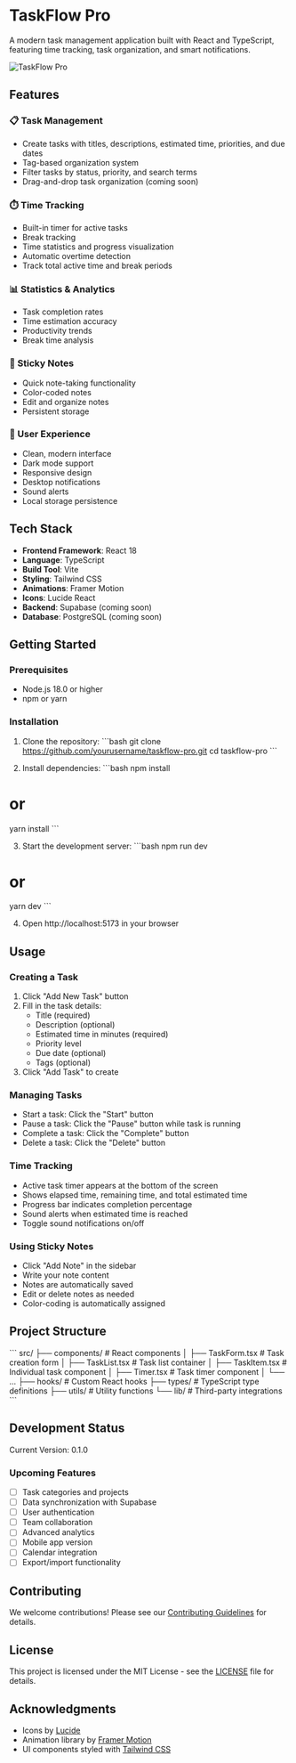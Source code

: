 # TaskFlow Pro

A modern task management application built with React and TypeScript, featuring time tracking, task organization, and smart notifications.

![TaskFlow Pro](placeholder-for-app-screenshot.png)

## Features

### 📋 Task Management
- Create tasks with titles, descriptions, estimated time, priorities, and due dates
- Tag-based organization system
- Filter tasks by status, priority, and search terms
- Drag-and-drop task organization (coming soon)

### ⏱️ Time Tracking
- Built-in timer for active tasks
- Break tracking
- Time statistics and progress visualization
- Automatic overtime detection
- Track total active time and break periods

### 📊 Statistics & Analytics
- Task completion rates
- Time estimation accuracy
- Productivity trends
- Break time analysis

### 📝 Sticky Notes
- Quick note-taking functionality
- Color-coded notes
- Edit and organize notes
- Persistent storage

### 🎨 User Experience
- Clean, modern interface
- Dark mode support
- Responsive design
- Desktop notifications
- Sound alerts
- Local storage persistence

## Tech Stack

- **Frontend Framework**: React 18
- **Language**: TypeScript
- **Build Tool**: Vite
- **Styling**: Tailwind CSS
- **Animations**: Framer Motion
- **Icons**: Lucide React
- **Backend**: Supabase (coming soon)
- **Database**: PostgreSQL (coming soon)

## Getting Started

### Prerequisites

- Node.js 18.0 or higher
- npm or yarn

### Installation

1. Clone the repository:
\`\`\`bash
git clone https://github.com/yourusername/taskflow-pro.git
cd taskflow-pro
\`\`\`

2. Install dependencies:
\`\`\`bash
npm install
# or
yarn install
\`\`\`

3. Start the development server:
\`\`\`bash
npm run dev
# or
yarn dev
\`\`\`

4. Open http://localhost:5173 in your browser

## Usage

### Creating a Task

1. Click "Add New Task" button
2. Fill in the task details:
   - Title (required)
   - Description (optional)
   - Estimated time in minutes (required)
   - Priority level
   - Due date (optional)
   - Tags (optional)
3. Click "Add Task" to create

### Managing Tasks

- Start a task: Click the "Start" button
- Pause a task: Click the "Pause" button while task is running
- Complete a task: Click the "Complete" button
- Delete a task: Click the "Delete" button

### Time Tracking

- Active task timer appears at the bottom of the screen
- Shows elapsed time, remaining time, and total estimated time
- Progress bar indicates completion percentage
- Sound alerts when estimated time is reached
- Toggle sound notifications on/off

### Using Sticky Notes

- Click "Add Note" in the sidebar
- Write your note content
- Notes are automatically saved
- Edit or delete notes as needed
- Color-coding is automatically assigned

## Project Structure

\`\`\`
src/
├── components/          # React components
│   ├── TaskForm.tsx    # Task creation form
│   ├── TaskList.tsx    # Task list container
│   ├── TaskItem.tsx    # Individual task component
│   ├── Timer.tsx       # Task timer component
│   └── ...
├── hooks/              # Custom React hooks
├── types/              # TypeScript type definitions
├── utils/              # Utility functions
└── lib/               # Third-party integrations
\`\`\`

## Development Status

Current Version: 0.1.0

### Upcoming Features

- [ ] Task categories and projects
- [ ] Data synchronization with Supabase
- [ ] User authentication
- [ ] Team collaboration
- [ ] Advanced analytics
- [ ] Mobile app version
- [ ] Calendar integration
- [ ] Export/import functionality

## Contributing

We welcome contributions! Please see our [Contributing Guidelines](CONTRIBUTING.md) for details.

## License

This project is licensed under the MIT License - see the [LICENSE](LICENSE) file for details.

## Acknowledgments

- Icons by [Lucide](https://lucide.dev)
- Animation library by [Framer Motion](https://www.framer.com/motion)
- UI components styled with [Tailwind CSS](https://tailwindcss.com)
